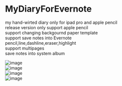 # MyDiaryForEvernote
my hand-wirted diary only for ipad pro and apple pencil<br />
release version only support apple pencil<br />
support changing backgournd paper template<br />
support save notes into Evernote<br />
pencil,line,dashline,eraser,highlight<br />
support multipages<br />
save notes into system album<br />

![image](https://github.com/shiwwgis/MyDiaryForEvernote/blob/master/ScreenShots/IMG_0114_1.PNG)<br />
![image](https://github.com/shiwwgis/MyDiaryForEvernote/blob/master/ScreenShots/IMG_0115_1.PNG)<br />
![image](https://github.com/shiwwgis/MyDiaryForEvernote/blob/master/ScreenShots/IMG_0116_1.PNG)<br />
![image](https://github.com/shiwwgis/MyDiaryForEvernote/blob/master/ScreenShots/IMG_0117_1.PNG)<br />
